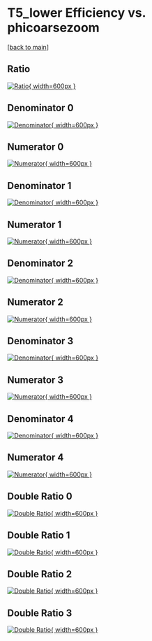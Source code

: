 # T5_lower Efficiency vs. phicoarsezoom

[[back to main](./)]



## Ratio

[![Ratio](../mtv/var/T5_lower_base_211_0_eff_phicoarsezoom.png){ width=600px }](../mtv/var/T5_lower_base_211_0_eff_phicoarsezoom.pdf)

## Denominator 0

[![Denominator](../mtv/den/T5_lower_base_211_0_eff_phicoarsezoom_den0.png){ width=600px }](../mtv/den/T5_lower_base_211_0_eff_phicoarsezoom_den0.pdf)

## Numerator 0

[![Numerator](../mtv/num/T5_lower_base_211_0_eff_phicoarsezoom_num0.png){ width=600px }](../mtv/num/T5_lower_base_211_0_eff_phicoarsezoom_num0.pdf)

## Denominator 1

[![Denominator](../mtv/den/T5_lower_base_211_0_eff_phicoarsezoom_den1.png){ width=600px }](../mtv/den/T5_lower_base_211_0_eff_phicoarsezoom_den1.pdf)

## Numerator 1

[![Numerator](../mtv/num/T5_lower_base_211_0_eff_phicoarsezoom_num1.png){ width=600px }](../mtv/num/T5_lower_base_211_0_eff_phicoarsezoom_num1.pdf)

## Denominator 2

[![Denominator](../mtv/den/T5_lower_base_211_0_eff_phicoarsezoom_den2.png){ width=600px }](../mtv/den/T5_lower_base_211_0_eff_phicoarsezoom_den2.pdf)

## Numerator 2

[![Numerator](../mtv/num/T5_lower_base_211_0_eff_phicoarsezoom_num2.png){ width=600px }](../mtv/num/T5_lower_base_211_0_eff_phicoarsezoom_num2.pdf)

## Denominator 3

[![Denominator](../mtv/den/T5_lower_base_211_0_eff_phicoarsezoom_den3.png){ width=600px }](../mtv/den/T5_lower_base_211_0_eff_phicoarsezoom_den3.pdf)

## Numerator 3

[![Numerator](../mtv/num/T5_lower_base_211_0_eff_phicoarsezoom_num3.png){ width=600px }](../mtv/num/T5_lower_base_211_0_eff_phicoarsezoom_num3.pdf)

## Denominator 4

[![Denominator](../mtv/den/T5_lower_base_211_0_eff_phicoarsezoom_den4.png){ width=600px }](../mtv/den/T5_lower_base_211_0_eff_phicoarsezoom_den4.pdf)

## Numerator 4

[![Numerator](../mtv/num/T5_lower_base_211_0_eff_phicoarsezoom_num4.png){ width=600px }](../mtv/num/T5_lower_base_211_0_eff_phicoarsezoom_num4.pdf)

## Double Ratio 0

[![Double Ratio](../mtv/ratio/T5_lower_base_211_0_eff_phicoarsezoom_ratio0.png){ width=600px }](../mtv/ratio/T5_lower_base_211_0_eff_phicoarsezoom_ratio0.pdf)

## Double Ratio 1

[![Double Ratio](../mtv/ratio/T5_lower_base_211_0_eff_phicoarsezoom_ratio1.png){ width=600px }](../mtv/ratio/T5_lower_base_211_0_eff_phicoarsezoom_ratio1.pdf)

## Double Ratio 2

[![Double Ratio](../mtv/ratio/T5_lower_base_211_0_eff_phicoarsezoom_ratio2.png){ width=600px }](../mtv/ratio/T5_lower_base_211_0_eff_phicoarsezoom_ratio2.pdf)

## Double Ratio 3

[![Double Ratio](../mtv/ratio/T5_lower_base_211_0_eff_phicoarsezoom_ratio3.png){ width=600px }](../mtv/ratio/T5_lower_base_211_0_eff_phicoarsezoom_ratio3.pdf)

